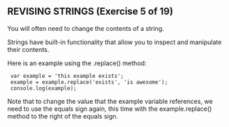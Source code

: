 ## REVISING STRINGS (Exercise 5 of 19)

  You will often need to change the contents of a string.

  Strings have built-in functionality that allow you to inspect and
  manipulate their contents.

  Here is an example using the .replace() method:

     var example = 'this example exists';
     example = example.replace('exists', 'is awesome');
     console.log(example);

  Note that to change the value that the example variable references, we
  need to use the equals sign again, this time with the example.replace()
  method to the right of the equals sign.
